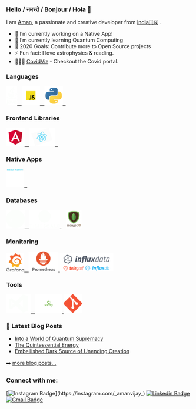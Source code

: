 ### Hello / नमस्ते / Bonjour / Hola  👋


I am [Aman](https://vijama1.github.io/), a passionate and creative developer from [India🇮🇳](https://en.wikipedia.org/wiki/India)&nbsp;. 

- 🔭 I’m currently working on a Native App!
- 🌱 I’m currently learning Quantum Computing
- 🥅 2020 Goals: Contribute more to Open Source projects
- ⚡ Fun fact: I love astrophysics & reading.
- 👨🏽‍💻 [CovidViz](https://covidviz.azurewebsites.net) - Checkout the Covid portal.

### Languages
  
 <p float="left">
  <a href="https://www.java.com/" target="_blank" >
    <img src="https://raw.githubusercontent.com/vijama1/vijama1/master/assets/java.gif" height="50" width="30" />&nbsp;&nbsp;
  </a>
  <a href="https://www.javascript.com/" target="_blank" >
    <img src="https://raw.githubusercontent.com/vijama1/vijama1/master/assets/js.gif" height="50" width="50"/>&nbsp;&nbsp;
  </a>
  <a href="https://www.python.org/" target="_blank" >
    <img src="https://raw.githubusercontent.com/vijama1/vijama1/master/assets/python.gif" height="50" />&nbsp;&nbsp;
  </a>
  
</p>

### Frontend Libraries
  
 <p float="left">
  <a href="https://www.angular.io/" target="_blank" >
    <img src="https://raw.githubusercontent.com/vijama1/vijama1/master/assets/angular.gif" height="50" />&nbsp;&nbsp;
  </a>
  <a href="https://www.reactjs.org/" target="_blank" >
    <img src="https://raw.githubusercontent.com/vijama1/vijama1/master/assets/react.gif" height="50" />&nbsp;&nbsp;
  </a>
  
</p>

### Native Apps
  
 <p float="left">
  <a href="https://www.reactnative.dev/" target="_blank" >
    <img src="https://raw.githubusercontent.com/vijama1/vijama1/master/assets/native.gif" height="50" />&nbsp;&nbsp;
  </a>
  
</p>

 ### Databases
  
 <p float="left">
  <a href="https://www.mysql.org/" target="_blank" >
    <img src="https://raw.githubusercontent.com/vijama1/vijama1/master/assets/mysql.gif" height="50"  />&nbsp;&nbsp;
  </a>
  <a href="https://www.timescale.com/" target="_blank" >
    <img src="https://raw.githubusercontent.com/vijama1/vijama1/master/assets/tsdb.gif" height="50" />
  </a>&nbsp;&nbsp;
  <a href="https://www.mongodb.com/" target="_blank" >
    <img src="https://raw.githubusercontent.com/vijama1/vijama1/master/assets/mongo.gif" height="50" />
  </a>
</p> 

### Monitoring
  
 <p float="left">
  <a href="https://grafana.com/" target="_blank" >
    <img src="https://raw.githubusercontent.com/vijama1/vijama1/master/assets/grafana.gif" height="50" />&nbsp;&nbsp;
  </a>
  <a href="https://prometheus.io/" target="_blank" >
    <img src="https://raw.githubusercontent.com/vijama1/vijama1/master/assets/prometheus.gif" height="55" />
  </a>
  <a href="https://www.influxdata.com/" target="_blank" >
    <img src="https://raw.githubusercontent.com/vijama1/vijama1/master/assets/influxdata.gif" height="50" />
  </a>
</p>

### Tools
  
 <p float="left">
  <a href="https://code.visualstudio.com/" target="_blank" >
    <img src="https://raw.githubusercontent.com/vijama1/vijama1/master/assets/vscode.gif" height="50" />&nbsp;&nbsp;
  </a>
  <a href="https://start.spring.io/" target="_blank" >
    <img src="https://raw.githubusercontent.com/vijama1/vijama1/master/assets/spring.gif" height="50" />
  </a>
  <a href="https://www.git-scm.com/" target="_blank" >
    <img src="https://raw.githubusercontent.com/vijama1/vijama1/master/assets/git.gif" height="50" />
  </a>
</p>

### 📕 Latest Blog Posts

<!-- BLOG-POST-LIST:START -->
- [Into a World of Quantum Supremacy](https://medium.com/analytics-vidhya/into-a-world-of-quantum-supremacy-73e77d6fcbf2)
- [The Quintessential Energy](https://medium.com/@aman_vijay/the-quintessential-energy-2cce309bc140)
- [Embellished Dark Source of Unending Creation](https://medium.com/@aman_vijay/embellished-dark-source-of-unending-creation-3268246dd8b1)

➡️ [more blog posts...](https://medium.com/@aman_vijay)

### Connect with me:

[![Instagram Badge](https://img.shields.io/badge/-@_amanvijay_-F44747?style=flat-square&labelColor=F44747&logo=instagram&logoColor=white&link=https://instagram.com/_amanvijay_)](https://instagram.com/_amanvijay_) [![Linkedin Badge](https://img.shields.io/badge/-vijayaman-blue?style=flat-square&logo=Linkedin&logoColor=white&link=https://www.linkedin.com/in/vijayaman/)](https://www.linkedin.com/in/vijayaman/)
[![Gmail Badge](https://img.shields.io/badge/-amanvijay.cs@gmail.com-c14438?style=flat-square&logo=Gmail&logoColor=white&link=mailto:amanvijay.cs@gmail.com)](mailto:amanvijay.cs@gmail.com)
<!-- [<img align="left" alt="codeSTACKr.com" width="22px" src="https://raw.githubusercontent.com/iconic/open-iconic/master/svg/globe.svg" />][website]
[<img align="left" alt="codeSTACKr | LinkedIn" width="22px" src="https://cdn.jsdelivr.net/npm/simple-icons@v3/icons/linkedin.svg" />][linkedin]
[<img align="left" alt="codeSTACKr | Instagram" width="22px" src="https://cdn.jsdelivr.net/npm/simple-icons@v3/icons/instagram.svg" />][instagram] -->

[website]: https://vijama1.github.io
[instagram]: https://instagram.com/_amanvijay
[linkedin]: https://www.linkedin.com/in/vijayaman/
